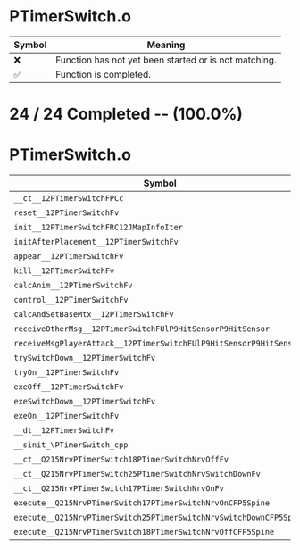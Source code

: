 # PTimerSwitch.o
| Symbol | Meaning 
| ------------- | ------------- 
| :x: | Function has not yet been started or is not matching. 
| :white_check_mark: | Function is completed. 


# 24 / 24 Completed -- (100.0%)
# PTimerSwitch.o
| Symbol | Decompiled? |
| ------------- | ------------- |
| `__ct__12PTimerSwitchFPCc` | :white_check_mark: |
| `reset__12PTimerSwitchFv` | :white_check_mark: |
| `init__12PTimerSwitchFRC12JMapInfoIter` | :white_check_mark: |
| `initAfterPlacement__12PTimerSwitchFv` | :white_check_mark: |
| `appear__12PTimerSwitchFv` | :white_check_mark: |
| `kill__12PTimerSwitchFv` | :white_check_mark: |
| `calcAnim__12PTimerSwitchFv` | :white_check_mark: |
| `control__12PTimerSwitchFv` | :white_check_mark: |
| `calcAndSetBaseMtx__12PTimerSwitchFv` | :white_check_mark: |
| `receiveOtherMsg__12PTimerSwitchFUlP9HitSensorP9HitSensor` | :white_check_mark: |
| `receiveMsgPlayerAttack__12PTimerSwitchFUlP9HitSensorP9HitSensor` | :white_check_mark: |
| `trySwitchDown__12PTimerSwitchFv` | :white_check_mark: |
| `tryOn__12PTimerSwitchFv` | :white_check_mark: |
| `exeOff__12PTimerSwitchFv` | :white_check_mark: |
| `exeSwitchDown__12PTimerSwitchFv` | :white_check_mark: |
| `exeOn__12PTimerSwitchFv` | :white_check_mark: |
| `__dt__12PTimerSwitchFv` | :white_check_mark: |
| `__sinit_\PTimerSwitch_cpp` | :white_check_mark: |
| `__ct__Q215NrvPTimerSwitch18PTimerSwitchNrvOffFv` | :white_check_mark: |
| `__ct__Q215NrvPTimerSwitch25PTimerSwitchNrvSwitchDownFv` | :white_check_mark: |
| `__ct__Q215NrvPTimerSwitch17PTimerSwitchNrvOnFv` | :white_check_mark: |
| `execute__Q215NrvPTimerSwitch17PTimerSwitchNrvOnCFP5Spine` | :white_check_mark: |
| `execute__Q215NrvPTimerSwitch25PTimerSwitchNrvSwitchDownCFP5Spine` | :white_check_mark: |
| `execute__Q215NrvPTimerSwitch18PTimerSwitchNrvOffCFP5Spine` | :white_check_mark: |
